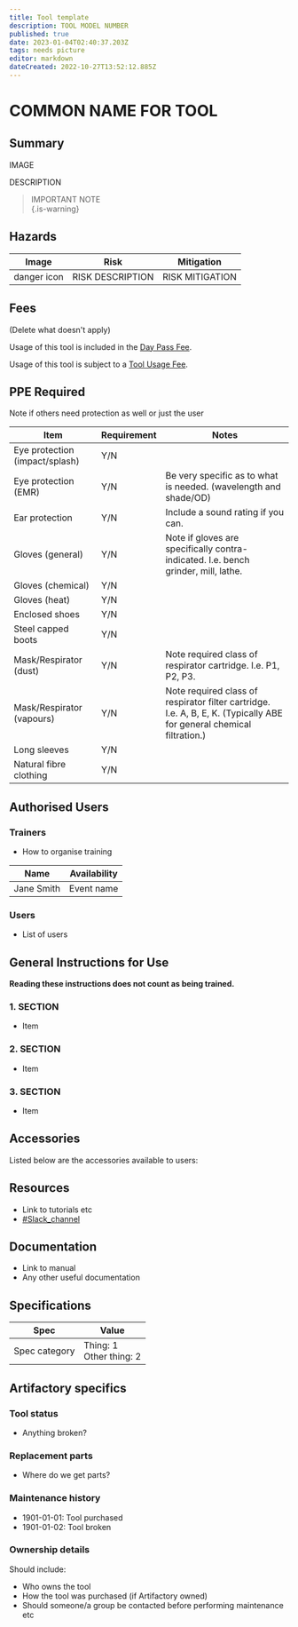 ```yaml
---
title: Tool template
description: TOOL MODEL NUMBER
published: true
date: 2023-01-04T02:40:37.203Z
tags: needs picture
editor: markdown
dateCreated: 2022-10-27T13:52:12.885Z
---
```


# COMMON NAME FOR TOOL

## Summary

IMAGE

DESCRIPTION

> IMPORTANT NOTE  
{.is-warning}

## Hazards

| Image       | Risk             | Mitigation      |
| ----------- | ---------------- | --------------- |
| danger icon | RISK DESCRIPTION | RISK MITIGATION |

## Fees

(Delete what doesn't apply)

Usage of this tool is included in the [Day Pass Fee](/docs/policies/fees).

Usage of this tool is subject to a [Tool Usage Fee](/docs/policies/fees).

## PPE Required

<!-- exclude items that are not applicable -->

Note if others need protection as well or just the user

| Item                           | Requirement     | Notes                                                                                  |
| ------------------------------ | --------------- | -------------------------------------------------------------------------------------- |
| Eye protection (impact/splash) | Y/N             |                                                                                        |
| Eye protection (EMR)           | Y/N             | Be very specific as to what is needed. (wavelength and shade/OD)                       |
| Ear protection                 | Y/N             | Include a sound rating if you can.                                                     |
| Gloves (general)               | Y/N             | Note if gloves are specifically contra-indicated. I.e. bench grinder, mill, lathe.     |
| Gloves (chemical)              | Y/N             |                                                                                        |
| Gloves (heat)                  | Y/N             |                                                                                        |
| Enclosed shoes                 | Y/N             |                                                                                        |
| Steel capped boots             | Y/N             |                                                                                        |
| Mask/Respirator (dust)         | Y/N             | Note required class of respirator cartridge. I.e. P1, P2, P3.                          |
| Mask/Respirator (vapours)      | Y/N             | Note required class of respirator filter cartridge. I.e. A, B, E, K. (Typically ABE for general chemical filtration.) |
| Long sleeves                   | Y/N             |                                                                                        |
| Natural fibre clothing         | Y/N             |                                                                                        |

## Authorised Users

### Trainers

* How to organise training

| Name       | Availability |
| ---------- | ------------ |
| Jane Smith | Event name   |

### Users

* List of users

## General Instructions for Use

**Reading these instructions does not count as being trained.**

### 1. SECTION

* Item

### 2. SECTION

* Item 

### 3. SECTION

* Item

## Accessories

Listed below are the accessories available to users:

## Resources

* Link to tutorials etc
* [#Slack_channel](slack://channel?team=T0LQE2JNR&id={CHANNEL_ID})

## Documentation

* Link to manual
* Any other useful documentation

## Specifications

| Spec                               | Value                                                         |
|------------------------------------|---------------------------------------------------------------|
| Spec category                      | Thing: 1<br>Other thing: 2                                    |

## Artifactory specifics

### Tool status

* Anything broken?

### Replacement parts

* Where do we get parts?

### Maintenance history

* 1901-01-01: Tool purchased
* 1901-01-02: Tool broken

### Ownership details

Should include:

* Who owns the tool
* How the tool was purchased (if Artifactory owned)
* Should someone/a group be contacted before performing maintenance etc

